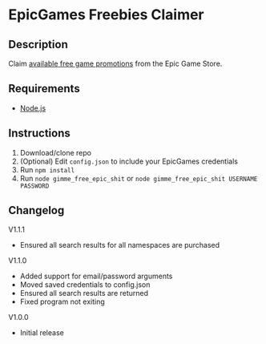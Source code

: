 # EpicGames Freebies Claimer

## Description
Claim [available free game promotions](https://www.epicgames.com/store/free-games) from the Epic Game Store.

## Requirements
 * [Node.js](https://nodejs.org/download/)

## Instructions
1. Download/clone repo
2. (Optional) Edit `config.json` to include your EpicGames credentials
3. Run `npm install`
4. Run `node gimme_free_epic_shit` or `node gimme_free_epic_shit USERNAME PASSWORD`

## Changelog
V1.1.1
 * Ensured all search results for all namespaces are purchased


V1.1.0
 * Added support for email/password arguments
 * Moved saved credentials to config.json
 * Ensured all search results are returned
 * Fixed program not exiting

V1.0.0
 * Initial release